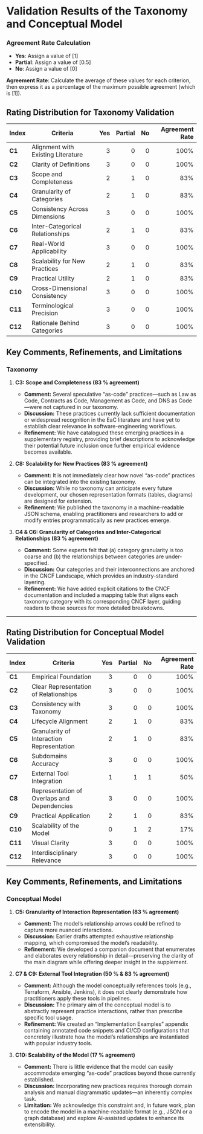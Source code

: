# Validation Results of the Taxonomy and Conceptual Model

### Agreement Rate Calculation

- **Yes**: Assign a value of \[1\]
- **Partial**: Assign a value of \[0.5\]
- **No**: Assign a value of \[0\]

**Agreement Rate**: Calculate the average of these values for each criterion, then express it as a percentage of the maximum possible agreement (which is \[1\]).

## Rating Distribution for Taxonomy Validation

| **Index** | **Criteria**                          | **Yes** | **Partial** | **No** | **Agreement Rate** |
|-----------|---------------------------------------|--------:|------------:|------:|-------------------:|
| **C1**    | Alignment with Existing Literature    |       3 |           0 |     0 |             100%   |
| **C2**    | Clarity of Definitions                |       3 |           0 |     0 |             100%   |
| **C3**    | Scope and Completeness                |       2 |           1 |     0 |              83%   |
| **C4**    | Granularity of Categories             |       2 |           1 |     0 |              83%   |
| **C5**    | Consistency Across Dimensions         |       3 |           0 |     0 |             100%   |
| **C6**    | Inter-Categorical Relationships       |       2 |           1 |     0 |              83%   |
| **C7**    | Real-World Applicability              |       3 |           0 |     0 |             100%   |
| **C8**    | Scalability for New Practices         |       2 |           1 |     0 |              83%   |
| **C9**    | Practical Utility                     |       2 |           1 |     0 |              83%   |
| **C10**   | Cross-Dimensional Consistency         |       3 |           0 |     0 |             100%   |
| **C11**   | Terminological Precision              |       3 |           0 |     0 |             100%   |
| **C12**   | Rationale Behind Categories           |       3 |           0 |     0 |             100%   |

## Key Comments, Refinements, and Limitations
### Taxonomy

1. **C3: Scope and Completeness (83 % agreement)**
   - **Comment:** Several speculative “as-code” practices—such as Law as Code, Contracts as Code, Management as Code, and DNS as Code—were not captured in our taxonomy.  
   - **Discussion:** These practices currently lack sufficient documentation or widespread recognition in the EaC literature and have yet to establish clear relevance in software-engineering workflows.  
   - **Refinement:** We have catalogued these emerging practices in a supplementary registry, providing brief descriptions to acknowledge their potential future inclusion once further empirical evidence becomes available.

2. **C8: Scalability for New Practices (83 % agreement)**
   - **Comment:** It is not immediately clear how novel “as-code” practices can be integrated into the existing taxonomy.  
   - **Discussion:** While no taxonomy can anticipate every future development, our chosen representation formats (tables, diagrams) are designed for extension.  
   - **Refinement:** We published the taxonomy in a machine-readable JSON schema, enabling practitioners and researchers to add or modify entries programmatically as new practices emerge.

3. **C4 & C6: Granularity of Categories and Inter-Categorical Relationships (83 % agreement)**
   - **Comment:** Some experts felt that (a) category granularity is too coarse and (b) the relationships between categories are under-specified.  
   - **Discussion:** Our categories and their interconnections are anchored in the CNCF Landscape, which provides an industry-standard layering.  
   - **Refinement:** We have added explicit citations to the CNCF documentation and included a mapping table that aligns each taxonomy category with its corresponding CNCF layer, guiding readers to those sources for more detailed breakdowns.

---

## Rating Distribution for Conceptual Model Validation
| **Index** | **Criteria**                                     | **Yes** | **Partial** | **No** | **Agreement Rate** |
|-----------|--------------------------------------------------|--------:|------------:|-------:|-------------------:|
| **C1**    | Empirical Foundation                             |       3 |           0 |      0 |             100%   |
| **C2**    | Clear Representation of Relationships            |       3 |           0 |      0 |             100%   |
| **C3**    | Consistency with Taxonomy                        |       3 |           0 |      0 |             100%   |
| **C4**    | Lifecycle Alignment                              |       2 |           1 |      0 |              83%   |
| **C5**    | Granularity of Interaction Representation        |       2 |           1 |      0 |              83%   |
| **C6**    | Subdomains Accuracy                              |       3 |           0 |      0 |             100%   |
| **C7**    | External Tool Integration                        |       1 |           1 |      1 |              50%   |
| **C8**    | Representation of Overlaps and Dependencies      |       3 |           0 |      0 |             100%   |
| **C9**    | Practical Application                            |       2 |           1 |      0 |              83%   |
| **C10**   | Scalability of the Model                         |       0 |           1 |      2 |              17%   |
| **C11**   | Visual Clarity                                   |       3 |           0 |      0 |             100%   |
| **C12**   | Interdisciplinary Relevance                      |       3 |           0 |      0 |             100%   |

## Key Comments, Refinements, and Limitations
### Conceptual Model
1. **C5: Granularity of Interaction Representation (83 % agreement)**
   - **Comment:** The model’s relationship arrows could be refined to capture more nuanced interactions.  
   - **Discussion:** Earlier drafts attempted exhaustive relationship mapping, which compromised the model’s readability.  
   - **Refinement:** We developed a companion document that enumerates and elaborates every relationship in detail—preserving the clarity of the main diagram while offering deeper insight in the supplement.

2. **C7 & C9: External Tool Integration (50 % & 83 % agreement)**
   - **Comment:** Although the model conceptually references tools (e.g., Terraform, Ansible, Jenkins), it does not clearly demonstrate how practitioners apply these tools in pipelines.  
   - **Discussion:** The primary aim of the conceptual model is to abstractly represent practice interactions, rather than prescribe specific tool usage.  
   - **Refinement:** We created an “Implementation Examples” appendix containing annotated code snippets and CI/CD configurations that concretely illustrate how the model’s relationships are instantiated with popular industry tools.

3. **C10: Scalability of the Model (17 % agreement)**
   - **Comment:** There is little evidence that the model can easily accommodate emerging “as-code” practices beyond those currently established.  
   - **Discussion:** Incorporating new practices requires thorough domain analysis and manual diagrammatic updates—an inherently complex task.  
   - **Limitation:** We acknowledge this constraint and, in future work, plan to encode the model in a machine-readable format (e.g., JSON or a graph database) and explore AI-assisted updates to enhance its extensibility.

